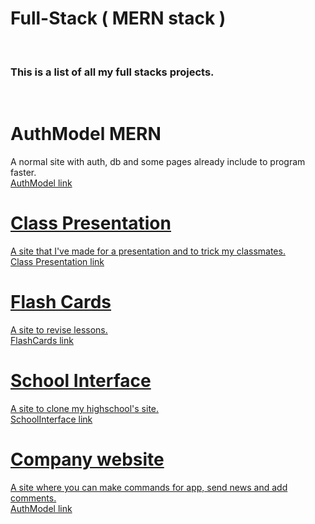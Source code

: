 ﻿# Full-Stack ( MERN stack )
 
<br><h3>This is a list of all my full stacks projects.</h3></br>

# AuthModel MERN
 
A normal site with auth, db and some pages already include to program faster.
<br><a href="https://github.com/ooo-dev-code/AuthMERNModel"> AuthModel link</br>

# Class Presentation

A site that I've made for a presentation and to trick my classmates.
<br><a href="https://github.com/ooo-dev-code/ClassPresentation"> Class Presentation link</br>

# Flash Cards

A site to revise lessons.
<br><a href="https://github.com/ooo-dev-code/FlashCards"> FlashCards link</br>

# School Interface

A site to clone my highschool's site.
<br><a href="https://github.com/ooo-dev-code/SchoolInterface"> SchoolInterface link</br>

# Company website
 
A site where you can make commands for app, send news and add comments.
<br><a href="https://github.com/ooo-dev-code/AuthMERNModel"> AuthModel link</br>






